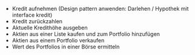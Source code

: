 - Kredit aufnehmen (Design pattern anwenden: Darlehen / Hypothek mit interface kredit)
- Kredit zurückzahlen
- Aktuelle Kredithöhe ausgeben
- Aktien aus einer Liste kaufen und zum Portfolio hinzufügen
- Aktien aus einem Portfolio verkaufen
- Wert des Portfolios in einer Börse ermitteln